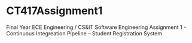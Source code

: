 # CT417Assignment1
Final Year ECE Engineering / CS&IT
Software Engineering Assignment 1 - Continuous Integreation Pipeline – Student Registration System